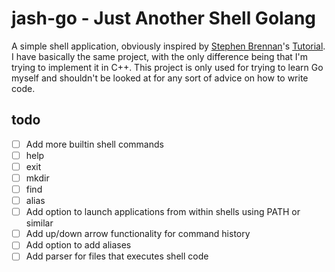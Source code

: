 # jash-go - Just Another Shell Golang
A simple shell application, obviously inspired by
[Stephen Brennan](https://brennan.io/)'s
[Tutorial](https://brennan.io/2015/01/16/write-a-shell-in-c/).  
I have basically the same project, with the only difference being
that I'm trying to implement it in C++. This project is only
used for trying to learn Go myself and shouldn't be looked
at for any sort of advice on how to write code.

## todo
 - [ ] Add more builtin shell commands
  - [ ] help
  - [ ] exit
  - [ ] mkdir
  - [ ] find
  - [ ] alias
 - [ ] Add option to launch applications from within shells using PATH or similar
 - [ ] Add up/down arrow functionality for command history
 - [ ] Add option to add aliases
 - [ ] Add parser for files that executes shell code
